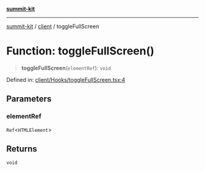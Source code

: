 [**summit-kit**](../../README.md)

***

[summit-kit](../../modules.md) / [client](../README.md) / toggleFullScreen

# Function: toggleFullScreen()

> **toggleFullScreen**(`elementRef`): `void`

Defined in: [client/Hooks/toggleFullScreen.tsx:4](https://github.com/andrewgremlich/summit-kit/blob/d3a8005298067da321a6d201141a869090a11e76/src/react/client/Hooks/toggleFullScreen.tsx#L4)

## Parameters

### elementRef

`Ref`\<`HTMLElement`\>

## Returns

`void`
